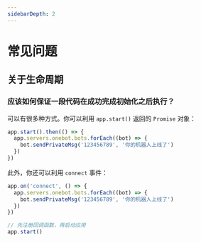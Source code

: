 ```yaml
---
sidebarDepth: 2
---
```


# 常见问题

## 关于生命周期

### 应该如何保证一段代码在成功完成初始化之后执行？

可以有很多种方式。你可以利用 `app.start()` 返回的 `Promise` 对象：

```js
app.start().then(() => {
  app.servers.onebot.bots.forEach((bot) => {
    bot.sendPrivateMsg('123456789', '你的机器人上线了')
  })
})
```

此外，你还可以利用 `connect` 事件：

```js
app.on('connect', () => {
  app.servers.onebot.bots.forEach((bot) => {
    bot.sendPrivateMsg('123456789', '你的机器人上线了')
  })
})

// 先注册回调函数，再启动应用
app.start()
```

